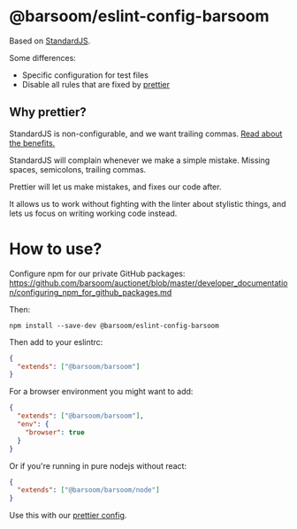 # @barsoom/eslint-config-barsoom

Based on [StandardJS](https://standardjs.com/).

Some differences:

* Specific configuration for test files
* Disable all rules that are fixed by [prettier](https://prettier.io)

## Why prettier?

StandardJS is non-configurable, and we want trailing commas.
[Read about the benefits.](https://medium.com/@nikgraf/why-you-should-enforce-dangling-commas-for-multiline-statements-d034c98e36f8#82f7)

StandardJS will complain whenever we make a simple mistake. Missing spaces, semicolons, trailing commas.

Prettier will let us make mistakes, and fixes our code after.

It allows us to work without fighting with the linter about stylistic things, and lets us focus on writing working code instead.

# How to use?

Configure npm for our private GitHub packages: <https://github.com/barsoom/auctionet/blob/master/developer_documentation/configuring_npm_for_github_packages.md>

Then:

    npm install --save-dev @barsoom/eslint-config-barsoom

Then add to your eslintrc:

```json
{
  "extends": ["@barsoom/barsoom"]
}
```

For a browser environment you might want to add:

```json
{
  "extends": ["@barsoom/barsoom"],
  "env": {
    "browser": true
  }
}
```

Or if you're running in pure nodejs without react:

```json
{
  "extends": ["@barsoom/barsoom/node"]
}
```

Use this with our [prettier config](https://github.com/barsoom/prettier-config).
